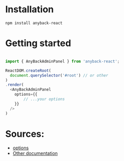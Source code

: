 # Installation
```
npm install anyback-react
```

# Getting started
```javascript

import { AnyBackAdminPanel } from 'anyback-react';

ReactDOM.createRoot(
  document.querySelector('#root') // or other
)
.render(
  <AnyBackAdminPanel
    options={{
        // ...your options
    }}
  />
)

```

# Sources:
- [options](https://github.com/dencelman1/anyback-react/wiki/options)
- [Other documentation](https://github.com/dencelman1/anyback-react/wiki)
